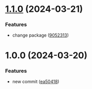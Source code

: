# [1.1.0](https://github.com/paulgualambo/[secure]/compare/v1.0.0...v1.1.0) (2024-03-21)


### Features

* change package ([9052313](https://github.com/paulgualambo/[secure]/commit/90523139f242a65afc4ed97d7faae45123b2c0e0))

# 1.0.0 (2024-03-20)


### Features

* new commit ([ea50418](https://github.com/paulgualambo/[secure]/commit/ea5041899d78d850c3d9584d3a3545f9113f5530))

